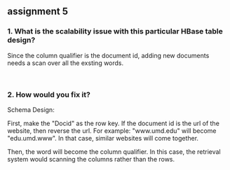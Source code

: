 <h2>assignment 5</h2>
<h3>1. What is the scalability issue with this particular HBase table design?</h3>
<p>
Since the column qualifier is the document id, adding new documents needs a scan over all the exsting words. 
</p>
<br/>
<h3>2. How would you fix it? </h3>
<p>Schema Design: </p>
<p>
First, make the "Docid" as the row key. If the document id is the url of the website, then reverse the url. For example: "www.umd.edu" will become "edu.umd.www". 
In that case, similar websites will come together.
</p>
<p>
Then, the word will become the column qualifier. In this case, the retrieval system would scanning the columns rather than the rows.
</p>


